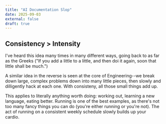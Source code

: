 ```yaml
---
title: "AI Documentation Slop"
date: 2025-09-03
external: false
draft: true
---
```


## Consistency > Intensity

I've heard this idea many times in many different ways, going back to as far as the Greeks ("If you add a little to a little, and then doi it again, soon that little shall be much.")

A similar idea in the reverse is seen at the core of Engineering--we break down large, complex problems down into many little pieces, then slowly and dilligently hack at each one. With consisteny, all those small things add up.

This applies to literally anything worth doing: working out, learning a new language, eating better. Running is one of the best examples, as there's not too many fancy things you can do (you're either running or you're not). The act of running on a consistent weekly schedule slowly builds up your cardio.
